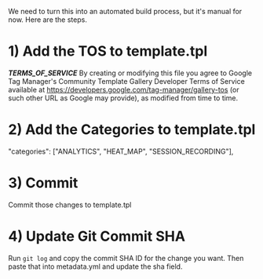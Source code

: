 We need to turn this into an automated build process, but it's manual for now. Here are the steps.

# 1) Add the TOS to template.tpl
___TERMS_OF_SERVICE___
By creating or modifying this file you agree to Google Tag Manager's Community
Template Gallery Developer Terms of Service available at
https://developers.google.com/tag-manager/gallery-tos (or such other URL as
Google may provide), as modified from time to time.

# 2) Add the Categories to template.tpl
"categories": ["ANALYTICS", "HEAT_MAP", "SESSION_RECORDING"],

# 3) Commit
Commit those changes to template.tpl

# 4) Update Git Commit SHA
Run `git log` and copy the commit SHA ID for the change you want. Then paste that into metadata.yml and update the sha field.

